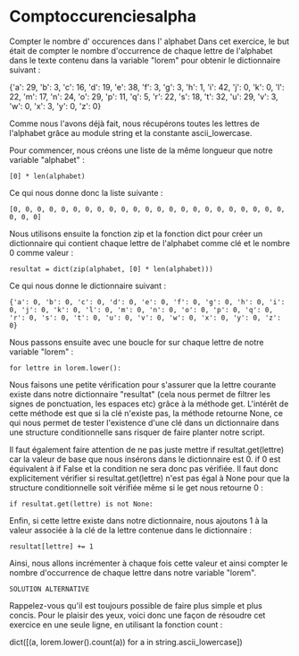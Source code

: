 # Comptoccurenciesalpha
Compter le nombre d' occurences dans l' alphabet 
Dans cet exercice, le but était de compter le nombre d'occurrence de chaque lettre de l'alphabet dans le texte contenu dans la variable "lorem" pour obtenir le dictionnaire suivant :

{'a': 29, 'b': 3, 'c': 16, 'd': 19, 'e': 38, 'f': 3, 'g': 3, 'h': 1, 'i': 42, 'j': 0, 'k': 0, 'l': 22, 'm': 17, 'n': 24, 'o': 29, 'p': 11, 'q': 5, 'r': 22, 's': 18, 't': 32, 'u': 29, 'v': 3, 'w': 0, 'x': 3, 'y': 0, 'z': 0} 

Comme nous l'avons déjà fait, nous récupérons toutes les lettres de l'alphabet grâce au module string et la constante ascii_lowercase.

Pour commencer, nous créons une liste de la même longueur que notre variable "alphabet" :

    [0] * len(alphabet)

Ce qui nous donne donc la liste suivante :

    [0, 0, 0, 0, 0, 0, 0, 0, 0, 0, 0, 0, 0, 0, 0, 0, 0, 0, 0, 0, 0, 0, 0, 0, 0, 0]

Nous utilisons ensuite la fonction zip et la fonction dict pour créer un dictionnaire qui contient chaque lettre de l'alphabet comme clé et le nombre 0 comme valeur :

    resultat = dict(zip(alphabet, [0] * len(alphabet)))

Ce qui nous donne le dictionnaire suivant :

    {'a': 0, 'b': 0, 'c': 0, 'd': 0, 'e': 0, 'f': 0, 'g': 0, 'h': 0, 'i': 0, 'j': 0, 'k': 0, 'l': 0, 'm': 0, 'n': 0, 'o': 0, 'p': 0, 'q': 0, 'r': 0, 's': 0, 't': 0, 'u': 0, 'v': 0, 'w': 0, 'x': 0, 'y': 0, 'z': 0}

Nous passons ensuite avec une boucle for sur chaque lettre de notre variable "lorem" :

    for lettre in lorem.lower():

Nous faisons une petite vérification pour s'assurer que la lettre courante existe dans notre dictionnaire "resultat" (cela nous permet de filtrer les signes de ponctuation, les espaces etc) grâce à la méthode get.
L'intérêt de cette méthode est que si la clé n'existe pas, la méthode retourne None, ce qui nous permet de tester l'existence d'une clé dans un dictionnaire dans une structure conditionnelle sans risquer de faire planter notre script.

Il faut également faire attention de ne pas juste mettre if resultat.get(lettre) car la valeur de base que nous insérons dans le dictionnaire est 0. if 0 est équivalent à if False et la condition ne sera donc pas vérifiée.
Il faut donc explicitement vérifier si resultat.get(lettre) n'est pas égal à None pour que la structure conditionnelle soit vérifiée même si le get nous retourne 0 :

    if resultat.get(lettre) is not None:

Enfin, si cette lettre existe dans notre dictionnaire, nous ajoutons 1 à la valeur associée à la clé de la lettre contenue dans le dictionnaire :

    resultat[lettre] += 1

Ainsi, nous allons incrémenter à chaque fois cette valeur et ainsi compter le nombre d'occurrence de chaque lettre dans notre variable "lorem".

    SOLUTION ALTERNATIVE

Rappelez-vous qu'il est toujours possible de faire plus simple et plus concis. Pour le plaisir des yeux, voici donc une façon de résoudre cet exercice en une seule ligne, en utilisant la fonction count :

dict([(a, lorem.lower().count(a)) for a in string.ascii_lowercase])
